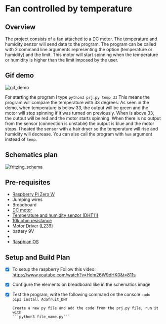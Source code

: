 # Fan controlled by temperature

## Overview

The project consists of a fan attached to a DC motor. 
The temperature and humidity senzor will send data to the program.
The program can be called with 2 command line arguments representing the option (temperature or humidity) and the limit.
This motor will start spinning when the temperature or humidity is higher than the limit imposed by the user.

## Gif demo

![gif_demo](https://github.com/at-cs-ubbcluj-ro/solo-project-dogoPaprika/blob/master/media/ezgif.com-gif-maker.gif)

For starting the program I type ```python3 prj.py temp 33```
This means the program will compare the temperature with 33 degrees. As seen in the demo, when temperature is below 33, the output will be green and the motor will stop spinning if it was turned on previously. When is above 33,
the output will be red and the motor starts spinning. When there is no output from the sensor (connection is unstable) the output is blue and the motor stops. I heated the sensor with a hair dryer so the temperature will rise and humidity will decrease.
You can also call the program with ```hum``` argument instead of ```temp```.

## Schematics plan

![fritzing_schema](https://github.com/at-cs-ubbcluj-ro/solo-project-dogoPaprika/blob/master/media/fritzing_schema.png)

## Pre-requisites

* [Raspberry Pi Zero W](https://www.raspberrypi.org/products/raspberry-pi-zero-w/)
* Jumping wires
* Breadboard 
* [DC motor](https://components101.com/motors/toy-dc-motor)
* [Temperature and humidity senzor (DHT11)](https://components101.com/sensors/dht11-temperature-sensor)
* [10k ohm resistance](https://www.digchip.com/datasheets/parts/datasheet/1838/RSF100JB-10K.php)
* [Motor Driver (L239)](https://components101.com/ics/l293d-pinout-features-datasheet)
* battery 9V
* &nbsp;
* [Raspbian OS](https://www.raspberrypi.org/software/)

## Setup and Build Plan

- [x] To setup the raspberry Follow this video: https://www.youtube.com/watch?v=Hdm26W9dHK0&t=811s
- [x] Configure the elements on breadboard like in the schematics image
- [x] Test the program, write the following command on the console
      ```sudo pip3 install Adafruit_DHT```
      
      Create a new py file and add the code from the prj.py file, run it with
	  ```python3 file_name.py```

